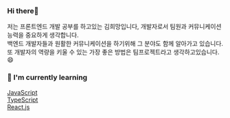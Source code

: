 ### Hi there👋

저는 프론트엔드 개발 공부를 하고있는 김희망입니다, 개발자로서 팀원과 커뮤니케이션 능력을 중요하게 생각합니다.  
백엔드 개발자들과 원활한 커뮤니케이션을 하기위해 그 분야도 함께 알아가고 있습니다.  
또 개발자의 역량을 키울 수 있는 가장 좋은 방법은 팀프로젝트라고 생각하고있습니다.😄

### 🌱 I'm currently learning
[JavaScript](https://ko.wikipedia.org/wiki/%EC%9E%90%EB%B0%94%EC%8A%A4%ED%81%AC%EB%A6%BD%ED%8A%B8)  
[TypeScript](https://ko.wikipedia.org/wiki/%ED%83%80%EC%9E%85%EC%8A%A4%ED%81%AC%EB%A6%BD%ED%8A%B8)  
[React.js](https://ko.wikipedia.org/wiki/%EB%A6%AC%EC%95%A1%ED%8A%B8_(%EC%9B%B9_%ED%94%84%EB%A0%88%EC%9E%84%EC%9B%8C%ED%81%AC))  

<!--
**KIMHUEMANG/Kimhuemang** is a ✨ _special_ ✨ repository because its `README.md` (this file) appears on your GitHub profile.

Here are some ideas to get you started:

- 🔭 I’m currently working on ...
- 🌱 I’m currently learning ...
- 👯 I’m looking to collaborate on ...
- 🤔 I’m looking for help with ...
- 💬 Ask me about ...
- 📫 How to reach me: ...
- 😄 Pronouns: ...
- ⚡ Fun fact: ...
-->
